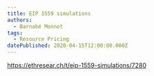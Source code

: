 ```yaml
---
title: EIP 1559 simulations
authors:
  - Barnabé Monnot
tags:
  - Resource Pricing
datePublished: 2020-04-15T12:00:00.000Z
---
```


<https://ethresear.ch/t/eip-1559-simulations/7280>
